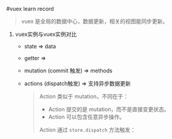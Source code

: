 #vuex learn record

> vuex 是全局的数据中心，数据更新，相关的视图能同步更新。

1. vuex实例<store>与vuex实例<vm>对比

   - state => data

   - getter =>

   - mutation (commit 触发) => methods

   - actions (dispatch触发) => 支持异步数据更新

     > Action 类似于 mutation，不同在于：
     >
     > - Action 提交的是 mutation，而不是直接变更状态。
     > - Action 可以包含任意异步操作。
     >
     > Action 通过 `store.dispatch` 方法触发：